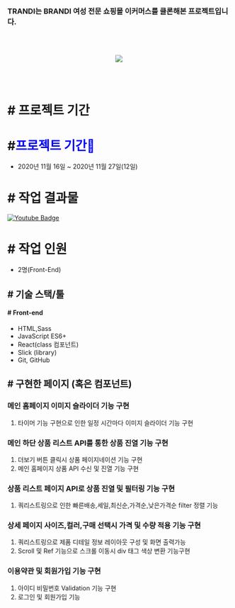 
### TRANDI는 BRANDI 여성 전문 쇼핑몰 이커머스를 클론해본 프로젝트입니다.

<br>
<br>
<p align="center">
<img src="https://user-images.githubusercontent.com/68217675/104835114-a68ed400-58e7-11eb-8907-443860adfe8f.jpg"/>
</p>
<br>
<br>

# # 프로젝트 기간
# #<span style="color:blue">프로젝트 기간📔</span>

- 2020년 11월 16일 ~ 2020년 11월 27일(12일)


# # 작업 결과물
 [![Youtube Badge](https://img.shields.io/badge/Youtube-ff0000?style=for-the-badge&logo=youtube&link=https://www.youtube.com/watch?v=19DTSxLyBX0)](https://www.youtube.com/watch?v=19DTSxLyBX0)


# # 작업 인원
- 2명(Front-End)


## # 기술 스택/툴

#### # Front-end

- HTML,Sass
- JavaScript ES6+
- React(class 컴포넌트)
- Slick (library)
- Git, GitHub

## # 구현한 페이지 (혹은 컴포넌트)

### 메인 홈페이지 이미지 슬라이더 기능 구현
 1. 타이머 기능 구현으로 인한 일정 시간마다 이미지 슬라이더 기능 구현

### 메인 하단 상품 리스트 API를 통한 상품 진열 기능 구현
 1. 더보기 버튼 클릭시 상품 페이지네이션 기능 구현
 2. 메인 홈페이지 상품 API 수신 및 진열 기능 구현

### 상품 리스트 페이지 API로 상품 진열 및 필터링 기능 구현
 1. 쿼리스트링으로 인한 빠른배송,세일,최신순,가격순,낮은가격순 filter 정렬 기능

### 상세 페이지 사이즈,컬러,구매 선택시 가격 및 수량 적용 기능 구현
 1. 쿼리스트링으로 제품 디테일 정보 레이아웃 구성 및 화면 출력가능 
 2. Scroll 및 Ref 기능으로 스크롤 이동시 div 태그 색상 변환 기능구현

### 이용약관 및 회원가입 기능 구현
 1. 아이디 비밀번호 Validation 기능 구현
 2. 로그인 및 회원가입 기능
